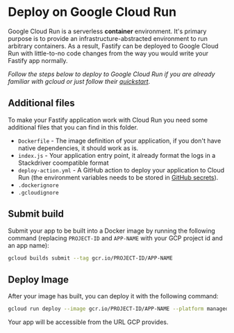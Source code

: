 # Deploy on Google Cloud Run

Google Cloud Run is a serverless **container** environment. It's primary purpose is to provide an infrastructure-abstracted environment to run arbitrary containers. As a result, Fastify can be deployed to Google Cloud Run with little-to-no code changes from the way you would write your Fastify app normally.

*Follow the steps below to deploy to Google Cloud Run if you are already familiar with gcloud or just follow their [quickstart](https://cloud.google.com/run/docs/quickstarts/build-and-deploy)*.

## Additional files

To make your Fastify application work with Cloud Run you need some additional files that you can find in this folder.

- `Dockerfile` - The image definition of your application, if you don't have native dependencies, it should work as is.
- `index.js` - Your application entry point, it already format the logs in a Stackdriver coompatible format
- `deploy-action.yml` - A GitHub action to deploy your application to Cloud Run (the environment variables needs to be stored in [GitHub secrets](https://docs.github.com/en/free-pro-team@latest/actions/reference/encrypted-secrets)).
- `.dockerignore`
- `.gcloudignore`

## Submit build

Submit your app to be built into a Docker image by running the following command (replacing `PROJECT-ID` and `APP-NAME` with your GCP project id and an app name):

```bash
gcloud builds submit --tag gcr.io/PROJECT-ID/APP-NAME
```

## Deploy Image

After your image has built, you can deploy it with the following command:

```bash
gcloud run deploy --image gcr.io/PROJECT-ID/APP-NAME --platform managed --allow-unauthenticated
```

Your app will be accessible from the URL GCP provides.